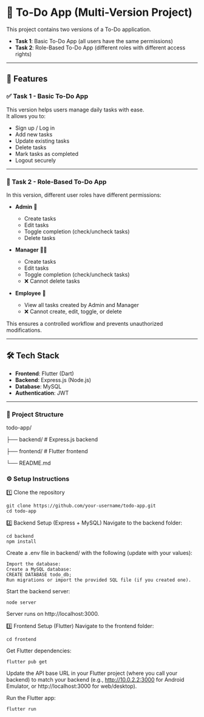 # 📝 To-Do App (Multi-Version Project)

This project contains two versions of a To-Do application.  
- **Task 1**: Basic To-Do App (all users have the same permissions)  
- **Task 2**: Role-Based To-Do App (different roles with different access rights)  

---

## 🚀 Features

### ✅ Task 1 - Basic To-Do App
This version helps users manage daily tasks with ease.  
It allows you to:
- Sign up / Log in
- Add new tasks
- Update existing tasks
- Delete tasks
- Mark tasks as completed
- Logout securely

---

### 🔑 Task 2 - Role-Based To-Do App
In this version, different user roles have different permissions:

- **Admin** 👑  
  - Create tasks  
  - Edit tasks  
  - Toggle completion (check/uncheck tasks)  
  - Delete tasks  

- **Manager** 🧑‍💼  
  - Create tasks  
  - Edit tasks  
  - Toggle completion (check/uncheck tasks)  
  - ❌ Cannot delete tasks  

- **Employee** 👷  
  - View all tasks created by Admin and Manager  
  - ❌ Cannot create, edit, toggle, or delete  

This ensures a controlled workflow and prevents unauthorized modifications.

---

## 🛠️ Tech Stack
- **Frontend**: Flutter (Dart)  
- **Backend**: Express.js (Node.js)  
- **Database**: MySQL  
- **Authentication**: JWT  

---

### 📂 Project Structure
todo-app/

├── backend/         # Express.js backend

├── frontend/        # Flutter frontend

└── README.md

### ⚙️ Setup Instructions
1️⃣ Clone the repository
```
git clone https://github.com/your-username/todo-app.git
cd todo-app
```

2️⃣ Backend Setup (Express + MySQL)
Navigate to the backend folder:
```
cd backend
npm install
```
Create a .env file in backend/ with the following (update with your values):
```
Import the database:
Create a MySQL database:
CREATE DATABASE todo_db;
Run migrations or import the provided SQL file (if you created one).
```

Start the backend server:
```
node server
```
Server runs on http://localhost:3000.

3️⃣ Frontend Setup (Flutter)
Navigate to the frontend folder:
```
cd frontend
```

Get Flutter dependencies:
```
flutter pub get
```
Update the API base URL in your Flutter project (where you call your backend) to match your backend (e.g., http://10.0.2.2:3000 for Android Emulator, or http://localhost:3000 for web/desktop).

Run the Flutter app:
```
flutter run
```
